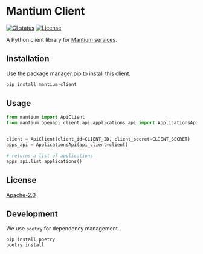 # Mantium Client

[![CI status](https://github.com/mantiumai/mantium-client-py/actions/workflows/test.yml/badge.svg)](https://github.com/mantiumai/mantium-client-py/actions)
[![License](https://img.shields.io/github/license/mantiumai/mantium-client-py)](https://github.com/mantiumai/mantium-client-py/blob/main/LICENSE.txt)

A Python client library for [Mantium services](https://mantiumai.com/).

## Installation

Use the package manager [pip](https://pip.pypa.io/en/stable/) to install this client.

```bash
pip install mantium-client
```

## Usage

```python
from mantium import ApiClient
from mantium.openapi_client.api.applications_api import ApplicationsApi


client = ApiClient(client_id=CLIENT_ID, client_secret=CLIENT_SECRET)
apps_api = ApplicationsApi(api_client=client)

# returns a list of applications
apps_api.list_applications()
```

## License

[Apache-2.0](https://choosealicense.com/licenses/apache-2.0/)

## Development

We use `poetry` for dependency management.
```shell
pip install poetry
poetry install
```
